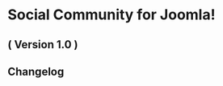 Social Community for Joomla! 
==========================
( Version 1.0 )
--------------------------

Changelog
---------
